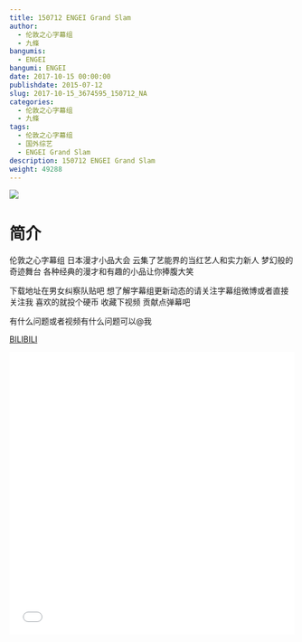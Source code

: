 ```yaml
---
title: 150712 ENGEI Grand Slam
author: 
  - 伦敦之心字幕组
  - 九條
bangumis: 
  - ENGEI
bangumi: ENGEI
date: 2017-10-15 00:00:00
publishdate: 2015-07-12
slug: 2017-10-15_3674595_150712_NA
categories: 
  - 伦敦之心字幕组
  - 九條
tags: 
  - 伦敦之心字幕组
  - 国外综艺
  - ENGEI Grand Slam
description: 150712 ENGEI Grand Slam
weight: 49288
---
```


![](https://i.imgur.com/7AYPIsE.jpg)

# 简介  
伦敦之心字幕组 日本漫才小品大会 云集了艺能界的当红艺人和实力新人 梦幻般的奇迹舞台 各种经典的漫才和有趣的小品让你捧腹大笑 
下载地址在男女纠察队贴吧 想了解字幕组更新动态的请关注字幕组微博或者直接关注我 喜欢的就投个硬币 收藏下视频 贡献点弹幕吧
有什么问题或者视频有什么问题可以@我

  [BILIBILI](https://www.bilibili.com/video/av3674595/)


  <iframe src="//www.bilibili.com/html/html5player.html?cid=5881444&aid=3674595" width="100%" height="500" frameborder="0" allowfullscreen="allowfullscreen"></iframe>

